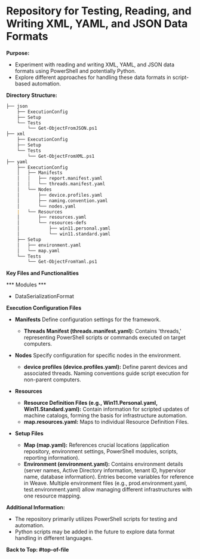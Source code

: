 # Repository for Testing, Reading, and Writing XML, YAML, and JSON Data Formats

**Purpose:**

- Experiment with reading and writing XML, YAML, and JSON data formats using PowerShell and potentially Python.
- Explore different approaches for handling these data formats in script-based automation.

**Directory Structure:**
```markdown
├── json
    ├── ExecutionConfig
    ├── Setup
    └── Tests
        └── Get-ObjectFromJSON.ps1
├── xml
    ├── ExecutionConfig
    ├── Setup
    └── Tests
        └── Get-ObjectFromXML.ps1
├── yaml
    ├── ExecutionConfig
    │   ├── Manifests
    │   │   ├── report.manifest.yaml
    │   │   └── threads.manifest.yaml
    │   └── Nodes
    │       ├── device.profiles.yaml
    │       ├── naming.convention.yaml
    │       └── nodes.yaml
    |   └── Resources
    │       ├── resources.yaml
    │       └── resources-defs
    │           ├── win11.personal.yaml
    │           └── win11.standard.yaml
    ├── Setup
    │   ├── environment.yaml
    │   └── map.yaml
    └── Tests
        └── Get-ObjectFromYaml.ps1

```


**Key Files and Functionalities**

*** Modules ***
- DataSerializationFormat

**Execution Configuration Files**
  - **Manifests** Define configuration settings for the framework.
    - **Threads Manifest (threads.manifest.yaml):** Contains 'threads,' representing PowerShell scripts or commands executed on target computers.
  - **Nodes** Specify configuration for specific nodes in the environment.
    - **device profiles (device.profiles.yaml):** Define parent devices and associated threads. Naming conventions guide script execution for non-parent computers.
  - **Resources**
    - **Resource Definition Files (e.g., Win11.Personal.yaml, Win11.Standard.yaml):** Contain information for scripted updates of machine catalogs, forming the basis for infrastructure automation.
    - **map.resources.yaml:** Maps to individual Resource Definition Files.

- **Setup Files**
  - **Map (map.yaml):** References crucial locations (application repository, environment settings, PowerShell modules, scripts, reporting information).
  - **Environment (environment.yaml):** Contains environment details (server names, Active Directory information, tenant ID, hypervisor name, database information). Entries become variables for reference in Weave. Multiple environment files (e.g., prod.environment.yaml, test.environment.yaml) allow managing different infrastructures with one resource mapping.

**Additional Information:**

- The repository primarily utilizes PowerShell scripts for testing and automation.
- Python scripts may be added in the future to explore data format handling in different languages.

**Back to Top: #top-of-file**

